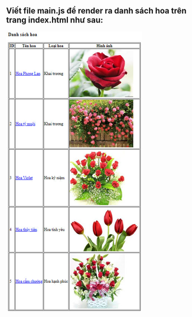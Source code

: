 ## Viết file main.js để render ra danh sách hoa trên trang index.html như sau:

![alt text](ThietKe.jpg)